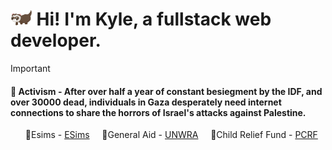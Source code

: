 <h1>
<img src="./ferret.gif" height="25">Hi! I'm Kyle, a fullstack web developer.</h1>

> [!IMPORTANT] 
> <l1><h4><b>💮 Activism</b> - After over half a year of constant besiegment by the IDF, and over <span id="toll" color="red">30000</span> dead, individuals in Gaza desperately need internet connections to share the horrors of Israel's attacks against Palestine.</h4></l1>
<ul>
    🍉Esims - <a href="https://gazaesims.com/">ESims</a> &nbsp;&nbsp;&nbsp;
    🍉General Aid - <a href="https://www.unrwa.org/">UNWRA</a> &nbsp;&nbsp;&nbsp;
    🍉Child Relief Fund - <a href="https://www.pcrf.net/">PCRF</a>
</ul>

